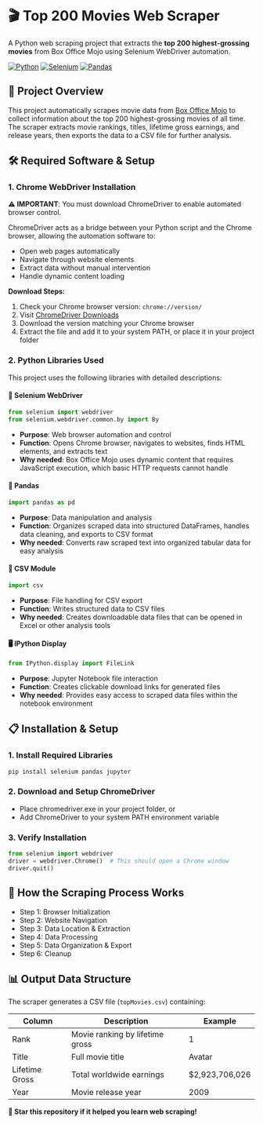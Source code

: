 # 🎬 Top 200 Movies Web Scraper

A Python web scraping project that extracts the **top 200 highest-grossing movies** from Box Office Mojo using Selenium WebDriver automation.

[![Python](https://img.shields.io/badge/Python-3.7+-blue.svg)](https://www.python.org/)
[![Selenium](https://img.shields.io/badge/Selenium-4.15+-green.svg)](https://selenium-python.readthedocs.io/)
[![Pandas](https://img.shields.io/badge/Pandas-1.5+-orange.svg)](https://pandas.pydata.org/)

## 📖 Project Overview

This project automatically scrapes movie data from [Box Office Mojo](https://www.boxofficemojo.com/chart/top_lifetime_gross/?area=XWW) to collect information about the top 200 highest-grossing movies of all time. The scraper extracts movie rankings, titles, lifetime gross earnings, and release years, then exports the data to a CSV file for further analysis.

## 🛠️ Required Software & Setup

### 1. Chrome WebDriver Installation

**⚠️ IMPORTANT**: You must download ChromeDriver to enable automated browser control.

ChromeDriver acts as a bridge between your Python script and the Chrome browser, allowing the automation software to:
- Open web pages automatically
- Navigate through website elements
- Extract data without manual intervention
- Handle dynamic content loading

**Download Steps:**
1. Check your Chrome browser version: `chrome://version/`
2. Visit [ChromeDriver Downloads](https://chromedriver.chromium.org/downloads)
3. Download the version matching your Chrome browser
4. Extract the file and add it to your system PATH, or place it in your project folder

### 2. Python Libraries Used

This project uses the following libraries with detailed descriptions:

#### **🔧 Selenium WebDriver**
```python
from selenium import webdriver
from selenium.webdriver.common.by import By
```
- **Purpose**: Web browser automation and control
- **Function**: Opens Chrome browser, navigates to websites, finds HTML elements, and extracts text
- **Why needed**: Box Office Mojo uses dynamic content that requires JavaScript execution, which basic HTTP requests cannot handle

#### **🐼 Pandas**
```python
import pandas as pd
```
- **Purpose**: Data manipulation and analysis
- **Function**: Organizes scraped data into structured DataFrames, handles data cleaning, and exports to CSV format
- **Why needed**: Converts raw scraped text into organized tabular data for easy analysis

#### **📁 CSV Module**
```python
import csv
```
- **Purpose**: File handling for CSV export
- **Function**: Writes structured data to CSV files
- **Why needed**: Creates downloadable data files that can be opened in Excel or other analysis tools

#### **🖥️ IPython Display**
```python
from IPython.display import FileLink
```
- **Purpose**: Jupyter Notebook file interaction
- **Function**: Creates clickable download links for generated files
- **Why needed**: Provides easy access to scraped data files within the notebook environment

## 📋 Installation & Setup

### 1. Install Required Libraries
```bash
pip install selenium pandas jupyter
```

### 2. Download and Setup ChromeDriver
- Place chromedriver.exe in your project folder, or
- Add ChromeDriver to your system PATH environment variable

### 3. Verify Installation
```python
from selenium import webdriver
driver = webdriver.Chrome()  # This should open a Chrome window
driver.quit()
```

## 🚀 How the Scraping Process Works
- Step 1: Browser Initialization
- Step 2: Website Navigation
- Step 3: Data Location & Extraction
- Step 4: Data Processing
- Step 5: Data Organization & Export
- Step 6: Cleanup

## 📊 Output Data Structure

The scraper generates a CSV file (`topMovies.csv`) containing:

| Column | Description | Example |
|--------|-------------|---------|
| Rank | Movie ranking by lifetime gross | 1 |
| Title | Full movie title | Avatar |
| Lifetime Gross | Total worldwide earnings | $2,923,706,026 |
| Year | Movie release year | 2009 |

**🌟 Star this repository if it helped you learn web scraping!**
